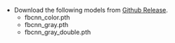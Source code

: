 
* Download the following models from [Github Release](https://github.com/jiaxi-jiang/FBCNN/releases/tag/v1.0).
    * fbcnn_color.pth 
    * fbcnn_gray.pth
    * fbcnn_gray_double.pth
